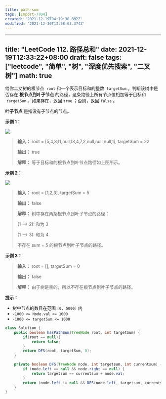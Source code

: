 ```yaml
---
title: path-sum
tags: [Import-7704]
created: '2021-12-19T04:19:38.892Z'
modified: '2021-12-30T13:58:03.374Z'
---
```


---
title: "LeetCode 112. 路径总和"
date: 2021-12-19T12:33:22+08:00
draft: false
tags: ["leetcode", "简单", "树", "深度优先搜索", "二叉树"]
math: true
---

给你二叉树的根节点  `root` 和一个表示目标和的整数  `targetSum` 。判断该树中是否存在 **根节点到叶子节点** 的路径，这条路径上所有节点值相加等于目标和  `targetSum` 。如果存在，返回 `true` ；否则，返回 `false` 。

**叶子节点** 是指没有子节点的节点。

<!--more-->

**示例 1：**

![](https://tategotoazarasi.github.io/images/pathsum1.jpg)

> **输入：** root = [5,4,8,11,null,13,4,7,2,null,null,null,1], targetSum = 22
> 
> **输出：** true
> 
> **解释：** 等于目标和的根节点到叶节点路径如上图所示。

**示例 2：**

![](https://tategotoazarasi.github.io/images/pathsum2.jpg)

> **输入：** root = [1,2,3], targetSum = 5
> 
> **输出：** false
> 
> **解释：** 树中存在两条根节点到叶子节点的路径：
> 
> (1 --> 2): 和为 3
> 
> (1 --> 3): 和为 4
> 
> 不存在 sum = 5 的根节点到叶子节点的路径。

**示例 3：**

> **输入：** root = [], targetSum = 0
> 
> **输出：** false
> 
> **解释：** 由于树是空的，所以不存在根节点到叶子节点的路径。

**提示：**

- 树中节点的数目在范围 `[0, 5000]` 内
- `-1000 <= Node.val <= 1000`
- `-1000 <= targetSum <= 1000`

```java
class Solution {
    public boolean hasPathSum(TreeNode root, int targetSum) {
        if(root == null){
            return false;
        }
        return DFS(root, targetSum, 0);
    }

    private boolean DFS(TreeNode node, int targetsum, int currentsum) {
        if (node.left == null && node.right == null) {
            return targetsum == currentsum + node.val;
        }
        return (node.left != null && DFS(node.left, targetsum, currentsum + node.val)) || (node.right != null && DFS(node.right, targetsum, currentsum + node.val));
    }
}
```
